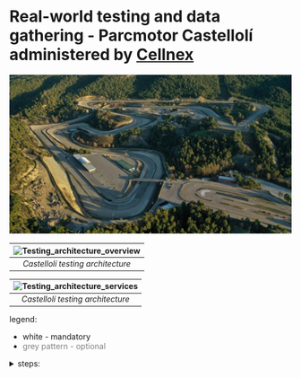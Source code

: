 
# Real-world testing and data gathering - Parcmotor Castellolí administered by [Cellnex](https://www.cellnex.com/news/noticia-105/)

![parcmotor_castelloli](assets/images/parcmotor_castelloli.jpeg "Parcmotor Castelloli")

| ![Testing_architecture_overview](assets/images/Architecture_Overview–Parcmotor_Castelloli.png "Testing architecture overview") |
| :----------------------------------------------------------------------------------------------------------------------------: |
|                                               *Castellolí testing architecture*                                                |

| ![Testing_architecture_services](assets/images/Architecture_Overview–Parcmotor_Castelloli_services.png "Testing architecture services") |
| :-------------------------------------------------------------------------------------------------------------------------------------: |
|                                                    *Castellolí testing architecture*                                                    |

legend: 

* white - mandatory
* <span style="color:grey">grey pattern - optional</span>

<details markdown>
<summary>steps:</summary>

* prepare the Kserve model and helm charts
* make testing requests before the day of testing
* run the real-world test with vehicles in Castelloli
* query and save Kepler stats (CPU,RAM usage + CO2 estimation) from Prometheus
* query and save measurements and predictions from Prometheus
* make screenshots: Grafana, NBC environment
* make vehicle pictures
</details>